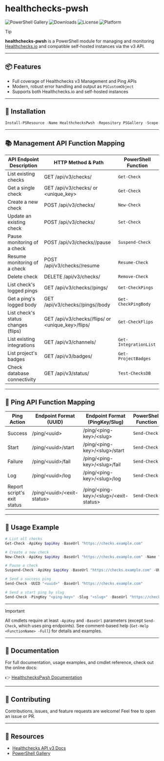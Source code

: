 # healthchecks-pwsh

![PowerShell Gallery](https://img.shields.io/powershellgallery/v/HealthchecksPwsh?color=blue&logo=powershell)
![Downloads](https://img.shields.io/powershellgallery/dt/HealthchecksPwsh?color=purple)
![License](https://img.shields.io/github/license/ptmorris1/healthchecks-pwsh?color=green)
![Platform](https://img.shields.io/badge/platform-Windows%20%7C%20Linux%20%7C%20macOS-blue)

> [!TIP]
> **healthchecks-pwsh** is a PowerShell module for managing and monitoring [Healthchecks.io](https://healthchecks.io) and compatible self-hosted instances via the v3 API.

---

## 📦 Features

- Full coverage of Healthchecks v3 Management and Ping APIs
- Modern, robust error handling and output as `PSCustomObject`
- Supports both Healthchecks.io and self-hosted instances

---

## 🚀 Installation

```powershell
Install-PSResource -Name HealthchecksPwsh -Repository PSGallery -Scope CurrentUser
```

---


## 📚 Management API Function Mapping

| API Endpoint Description                | HTTP Method & Path                                                        | PowerShell Function      |
|-----------------------------------------|---------------------------------------------------------------------------|-------------------------|
| List existing checks                    | GET /api/v3/checks/                                                       | `Get-Check`             |
| Get a single check                      | GET /api/v3/checks/<uuid> or <unique_key>                                 | `Get-Check`             |
| Create a new check                      | POST /api/v3/checks/                                                      | `New-Check`             |
| Update an existing check                | POST /api/v3/checks/<uuid>                                                | `Set-Check`             |
| Pause monitoring of a check             | POST /api/v3/checks/<uuid>/pause                                          | `Suspend-Check`         |
| Resume monitoring of a check            | POST /api/v3/checks/<uuid>/resume                                         | `Resume-Check`          |
| Delete check                            | DELETE /api/v3/checks/<uuid>                                              | `Remove-Check`          |
| List check's logged pings               | GET /api/v3/checks/<uuid>/pings/                                          | `Get-CheckPings`        |
| Get a ping's logged body                | GET /api/v3/checks/<uuid>/pings/<n>/body                                  | `Get-CheckPingBody`     |
| List check's status changes (flips)     | GET /api/v3/checks/<uuid>/flips/ or <unique_key>/flips/                   | `Get-CheckFlips`        |
| List existing integrations              | GET /api/v3/channels/                                                     | `Get-IntegrationList`   |
| List project's badges                   | GET /api/v3/badges/                                                       | `Get-ProjectBadges`     |
| Check database connectivity             | GET /api/v3/status/                                                       | `Test-ChecksDB`         |

---

## 📡 Ping API Function Mapping

| Ping Action                  | Endpoint Format (UUID)         | Endpoint Format (PingKey/Slug)         | PowerShell Function |
|------------------------------|-------------------------------|----------------------------------------|--------------------|
| Success                      | /ping/&lt;uuid&gt;              | /ping/&lt;ping-key&gt;/&lt;slug&gt;         | `Send-Check`       |
| Start                        | /ping/&lt;uuid&gt;/start         | /ping/&lt;ping-key&gt;/&lt;slug&gt;/start  | `Send-Check`       |
| Failure                      | /ping/&lt;uuid&gt;/fail          | /ping/&lt;ping-key&gt;/&lt;slug&gt;/fail   | `Send-Check`       |
| Log                          | /ping/&lt;uuid&gt;/log           | /ping/&lt;ping-key&gt;/&lt;slug&gt;/log    | `Send-Check`       |
| Report script's exit status  | /ping/&lt;uuid&gt;/&lt;exit-status&gt; | /ping/&lt;ping-key&gt;/&lt;slug&gt;/&lt;exit-status&gt; | `Send-Check`       |

---

## 📝 Usage Example

```powershell
# List all checks
Get-Check -ApiKey $apiKey -BaseUrl "https://checks.example.com"

# Create a new check
New-Check -ApiKey $apiKey -BaseUrl "https://checks.example.com" -Name "Backup Job" -Tags "prod" -Timeout 3600 -Grace 300

# Pause a check
Suspend-Check -ApiKey $apiKey -BaseUrl "https://checks.example.com" -UUID "<uuid>"

# Send a success ping
Send-Check -UUID "<uuid>" -BaseUrl "https://checks.example.com"

# Send a start ping by slug
Send-Check -PingKey "<ping-key>" -Slug "<slug>" -BaseUrl "https://checks.example.com" -Start
```

---

> [!IMPORTANT]
> All cmdlets require at least `-ApiKey` and `-BaseUrl` parameters (except `Send-Check`, which uses ping endpoints). See comment-based help (`Get-Help <FunctionName> -Full`) for details and examples.

---

## 📖 Documentation

For full documentation, usage examples, and cmdlet reference, check out the online docs:

👉 [HealthchecksPwsh Documentation](https://ptmorris1.github.io/healthchecks-pwsh/index.html)

---

## 🤝 Contributing

Contributions, issues, and feature requests are welcome! Feel free to open an issue or PR.

---

## 🔗 Resources

- [Healthchecks API v3 Docs](https://healthchecks.io/docs/api/)
- [PowerShell Gallery](https://www.powershellgallery.com/packages/HealthchecksPwsh)
